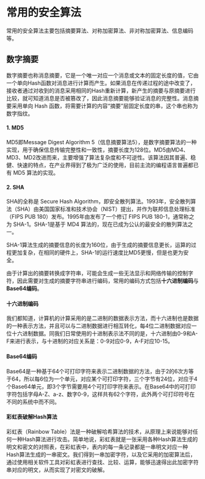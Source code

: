 # 常用的安全算法

常用的安全算法主要包括摘要算法、对称加密算法、非对称加密算法、信息编码等。

## 数字摘要

数字摘要也称消息摘要，它是一个唯一对应一个消息或文本的固定长度的值，它由一个单向Hash函数对消息进行计算而产生。如果消息在传递过程的途中改变了，接收者通过对收到的消息采用相同的Hash重新计算，新产生的摘要与原摘要进行比较，就可知道消息是否被篡改了，因此消息摘要能够验证消息的完整性。消息摘要采用单向 Hash 函数，将需要计算的内容“摘要”层固定长度的串，这个串也称为数字指纹。

#### 1. MD5

MD5即Message Digest Algorithm 5（信息摘要算法5），是数字摘要算法的一种实现，用于确保信息传输完整性和一致性，摘要长度为128位。MD5由MD4、MD3、MD2改进而来，主要增强了算法复杂度和不可逆性。该算法因其普遍、稳健、快速的特点，在产业界得到了极为广泛的使用，目前主流的编程语言普遍都已有 MD5 算法的实现。

#### 2. SHA

SHA的全称是 Secure Hash Algorithm，即安全散列算法。1993年，安全散列算法（SHA）由美国国家标准和技术协会（NIST）提出，并作为联邦信息处理标准（FIPS PUB 180）发布。1995年由发布了一个修订 FIPS PUB 180-1，通常称之为 SHA-1。SHA-1是基于 MD4 算法的，现在已成为公认的最安全的散列算法之一。

SHA-1算法生成的摘要信息的长度为160位，由于生成的摘要信息更长，运算的过程更加复杂，在相同的硬件上，SHA-1的运行速度比MD5更慢，但是也更为安全。

由于计算出的摘要转换成字符串，可能会生成一些无法显示和网络传输的控制字符，因此需要对生成的摘要字符串进行编码，常用的编码方式包括**十六进制编码**与**Base64编码**。

#### 十六进制编码

我们都知道，计算机的计算采用的是二进制的数据表示方法，而十六进制也是数据的一种表示方法，并且可以与二进制数据进行相互转化，每4位二进制数据对应一位十六进制数据。同我们日常使用的十进制表示法不同的是，十六进制由0-9和A-F来进行表示，与十进制的对应关系是：0-9对应0-9，A-F对应10-15。

#### Base64编码

Base64是一种基于64个可打印字符来表示二进制数据的方法，由于2的6次方等于64，所以每6位为一个单元，对应某个可打印字符，三个字节有24位，对应于4个Base64单元，即3个字节需要用4个可打印字符来表示。在Base64中的可打印字符包括字母A-Z、a-z、数字0-9，这样共有62个字符，此外两个可打印符号在不同的系统中而不同。

#### 彩虹表破解Hash算法

彩虹表（Rainbow Table）法是一种破解哈希算法的技术，从原理上来说能够对任何一种Hash算法进行攻击。简单地说，彩虹表就是一张采用各种Hash算法生成的明文和密文的对照表，在彩虹表中，表内的每一条记录都是一串明文对应一种Hash算法生成的一串密文。我们得到一串加密字符，以及它采用的加密算法后，通过使用相关软件工具对彩虹表进行查找、比较、运算，能够迅速得出此加密字符串对应的明文，从而实现了对密文的破解。